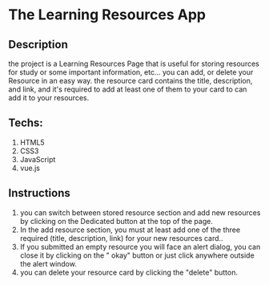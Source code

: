 # The Learning Resources App

## Description
the project is a Learning Resources Page that is useful for storing resources for study or some important information, etc... you can add, or delete your Resource in an easy way.
the resource card contains the title, description, and link, and it's required to add at least one of them to your card to can add it to your resources.

## Techs:
1. HTML5
2. CSS3
3. JavaScript
4. vue.js

## Instructions
1. you can switch between stored resource section and add new resources by clicking on the Dedicated button at the top of the page.
2. In the add resource section, you must at least add one of the three required (title, description, link) for your new resources card..
3. If you submitted an empty resource you will face an alert dialog, you can close it by clicking on the " okay" button or just click anywhere outside the alert window.
4. you can delete your resource card by clicking the "delete" button.
